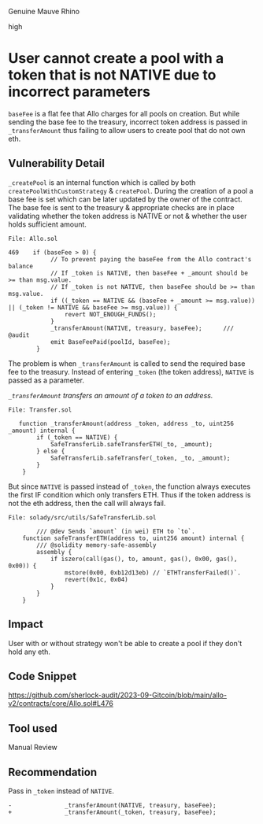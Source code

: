 Genuine Mauve Rhino

high

# User cannot create a pool with a token that is not NATIVE due to incorrect parameters
`baseFee` is a flat fee that Allo charges for all pools on creation. But while sending the base fee to the treasury, incorrect token address is passed in `_transferAmount` thus failing to allow users to create pool that do not own eth. 

## Vulnerability Detail

`_createPool` is an internal function which is called by both `createPoolWithCustomStrategy` & `createPool`. During the creation of a pool a base fee is set which can be later updated by the owner of the contract. The base fee is sent to the treasury & appropriate checks are in place validating whether the token address is NATIVE or not & whether the user holds sufficient amount.

```solidity
File: Allo.sol

469    if (baseFee > 0) {
            // To prevent paying the baseFee from the Allo contract's balance
            // If _token is NATIVE, then baseFee + _amount should be >= than msg.value.
            // If _token is not NATIVE, then baseFee should be >= than msg.value.
            if ((_token == NATIVE && (baseFee + _amount >= msg.value)) || (_token != NATIVE && baseFee >= msg.value)) {
                revert NOT_ENOUGH_FUNDS();
            }
            _transferAmount(NATIVE, treasury, baseFee);      /// @audit
            emit BaseFeePaid(poolId, baseFee);
        }
```
The problem is when `_transferAmount` is called to send the required base fee to the treasury. Instead of entering `_token` (the token address), `NATIVE` is passed as a parameter.

*`_transferAmount`  transfers an amount of a token to an address.* 

```solidity
File: Transfer.sol

   function _transferAmount(address _token, address _to, uint256 _amount) internal {
        if (_token == NATIVE) {
            SafeTransferLib.safeTransferETH(_to, _amount);
        } else {
            SafeTransferLib.safeTransfer(_token, _to, _amount);
        }
    }
```
But since `NATIVE` is passed instead of `_token`, the function always executes the first IF condition which only transfers ETH. Thus if the token address is not the eth address, then the call will always fail.

```solidity
File: solady/src/utils/SafeTransferLib.sol

        /// @dev Sends `amount` (in wei) ETH to `to`.
    function safeTransferETH(address to, uint256 amount) internal {
        /// @solidity memory-safe-assembly
        assembly {
            if iszero(call(gas(), to, amount, gas(), 0x00, gas(), 0x00)) {
                mstore(0x00, 0xb12d13eb) // `ETHTransferFailed()`.
                revert(0x1c, 0x04)
            }
        }
    }
```
## Impact
User with or without strategy won't be able to create a pool if they don't hold any eth. 

## Code Snippet
https://github.com/sherlock-audit/2023-09-Gitcoin/blob/main/allo-v2/contracts/core/Allo.sol#L476

## Tool used
Manual Review

## Recommendation
Pass in `_token` instead of `NATIVE`.

```solidity
-               _transferAmount(NATIVE, treasury, baseFee);
+               _transferAmount(_token, treasury, baseFee);
```
